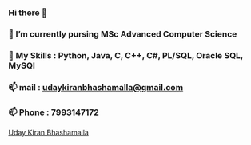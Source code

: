 ### Hi there 👋

###  🔭 I’m currently pursing MSc Advanced Computer Science 
###  💬 My Skills : Python, Java, C, C++, C#, PL/SQL, Oracle SQL, MySQl
###  📫 mail : udaykiranbhashamalla@gmail.com
### 📫 Phone : 7993147172



<!--
**UdayKiranBhashamalla/UdayKiranBhashamalla** is a ✨ _special_ ✨ repository because its `README.md` (this file) appears on your GitHub profile.

Here are some ideas to get you started:

- 🔭 I’m currently pursing MSc Advanced Computer Science 
- 💬 My Skills :  Python, Java, C, C++, C#, PL/SQL, Oracle SQL, MySQl
- 📫 mail : udaykiranbhashamalla@gmail.com
- 📫 Phone : 7993147172
-->
<div class="badge-base LI-profile-badge" data-locale="en_US" data-size="medium" data-theme="dark" data-type="VERTICAL" data-vanity="udaykiranbhashamalla" data-version="v1"><a class="badge-base__link LI-simple-link" href="https://uk.linkedin.com/in/udaykiranbhashamalla?trk=profile-badge">Uday Kiran Bhashamalla</a></div>
              

